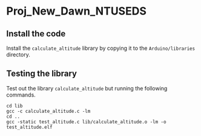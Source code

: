 # Proj_New_Dawn_NTUSEDS

## Install the code
Install the `calculate_altitude` library by copying it to the `Arduino/libraries` directory.

## Testing the library 
Test out the library `calculate_altitude` but running the following commands.
```
cd lib
gcc -c calculate_altitude.c -lm
cd ..
gcc -static test_altitude.c lib/calculate_altitude.o -lm -o test_altitude.elf
```



